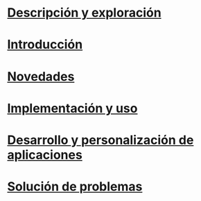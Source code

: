 # [Descripción y exploración](/intune/understand-explore/introduction-to-microsoft-intune)
# [Introducción](/intune/get-started/what-to-know-before-you-start-microsoft-intune)
# [Novedades](/intune/whats-new/whats-new-in-microsoft-intune)
<!-- # [Plan and Design](/intune/plan-design/ways-to-do-enterprise-mobility) -->
# [Implementación y uso](/intune/deploy-use/overview-of-device-and-app-lifecycles-in-microsoft-intune)
# [Desarrollo y personalización de aplicaciones](/intune/develop/intune-app-sdk)
# [Solución de problemas](/intune/troubleshoot/general-troubleshooting-tips-for-microsoft-intune)


<!--HONumber=Oct16_HO2-->


